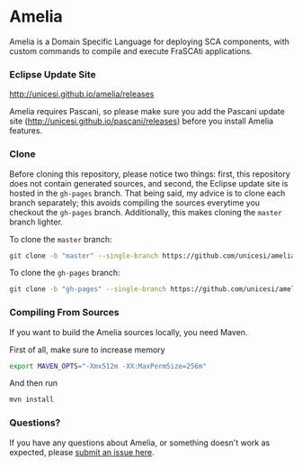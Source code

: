 # Amelia
Amelia is a Domain Specific Language for deploying SCA components, with custom commands to compile and execute FraSCAti applications.

### Eclipse Update Site

http://unicesi.github.io/amelia/releases

Amelia requires Pascani, so please make sure you add the Pascani update site (http://unicesi.github.io/pascani/releases) before you install Amelia features.

### Clone

Before cloning this repository, please notice two things: first, this repository does not contain generated sources, and second, the Eclipse update site is hosted in the `gh-pages` branch. That being said, my advice is to clone each branch separately; this avoids compiling the sources everytime you checkout the `gh-pages` branch. Additionally, this makes cloning the `master` branch lighter.

To clone the `master` branch:
```bash
git clone -b "master" --single-branch https://github.com/unicesi/amelia
```
To clone the `gh-pages` branch:
```bash
git clone -b "gh-pages" --single-branch https://github.com/unicesi/amelia p2-repository
```

### Compiling From Sources

If you want to build the Amelia sources locally, you need Maven.

First of all, make sure to increase memory

```bash
export MAVEN_OPTS="-Xmx512m -XX:MaxPermSize=256m"
```

And then run

```bash
mvn install
```

### Questions?

If you have any questions about Amelia, or something doesn't work as expected, please [submit an issue here](https://github.com/unicesi/amelia/issues/new).
